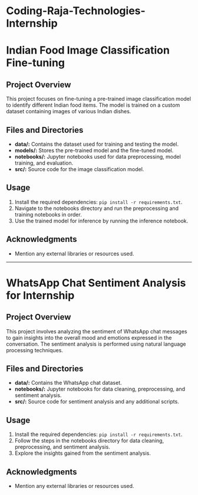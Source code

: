 # Coding-Raja-Technologies-Internship
# Indian Food Image Classification Fine-tuning

## Project Overview
This project focuses on fine-tuning a pre-trained image classification model to identify different Indian food items. The model is trained on a custom dataset containing images of various Indian dishes.

## Files and Directories

- **data/:** Contains the dataset used for training and testing the model.
- **models/:** Stores the pre-trained model and the fine-tuned model.
- **notebooks/:** Jupyter notebooks used for data preprocessing, model training, and evaluation.
- **src/:** Source code for the image classification model.

## Usage

1. Install the required dependencies: `pip install -r requirements.txt`.
2. Navigate to the notebooks directory and run the preprocessing and training notebooks in order.
3. Use the trained model for inference by running the inference notebook.

## Acknowledgments

- Mention any external libraries or resources used.

---

# WhatsApp Chat Sentiment Analysis for Internship

## Project Overview
This project involves analyzing the sentiment of WhatsApp chat messages to gain insights into the overall mood and emotions expressed in the conversation. The sentiment analysis is performed using natural language processing techniques.

## Files and Directories

- **data/:** Contains the WhatsApp chat dataset.
- **notebooks/:** Jupyter notebooks for data cleaning, preprocessing, and sentiment analysis.
- **src/:** Source code for sentiment analysis and any additional scripts.

## Usage

1. Install the required dependencies: `pip install -r requirements.txt`.
2. Follow the steps in the notebooks directory for data cleaning, preprocessing, and sentiment analysis.
3. Explore the insights gained from the sentiment analysis.

## Acknowledgments

- Mention any external libraries or resources used.
